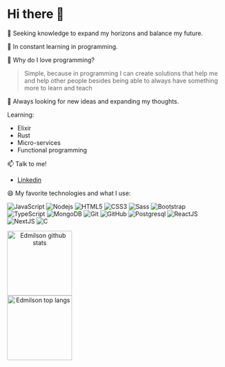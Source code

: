 # Hi there 👋


🔭 Seeking knowledge to expand my horizons and balance my future.

🌱 In constant learning in programming.

🤔 Why do I love programming? 
  > Simple, because in programming I can create solutions that help me and help other people besides being able to always have something more to learn and teach

💬 Always looking for new ideas and expanding my thoughts.

Learning:

- Elixir
- Rust
- Micro-services
- Functional programming

📫 Talk to me!

  - [Linkedin](https://www.linkedin.com/in/edmilson-jesus-4128711b5)

😄 My favorite technologies and what I use:

  ![JavaScript](https://img.shields.io/badge/-JavaScript-black?style=flat-square&logo=javascript)
  ![Nodejs](https://img.shields.io/badge/-Nodejs-339933?style=flat-square&logo=Node.js&logoColor=white)
  ![HTML5](https://img.shields.io/badge/-HTML5-E34F26?style=flat-square&logo=html5&logoColor=white)
  ![CSS3](https://img.shields.io/badge/-CSS3-1572B6?style=flat-square&logo=css3)
  ![Sass](https://img.shields.io/badge/-Sass-CC6699?style=flat-square&logo=sass&logoColor=white)
  ![Bootstrap](https://img.shields.io/badge/-Bootstrap-563D7C?style=flat-square&logo=bootstrap)
  ![TypeScript](https://img.shields.io/badge/-TypeScript-black?style=flat-square&logo=typescript)
  ![MongoDB](https://img.shields.io/badge/-MongoDB-black?style=flat-square&logo=mongodb)
  ![Git](https://img.shields.io/badge/-Git-black?style=flat-square&logo=git)
  ![GitHub](https://img.shields.io/badge/-GitHub-181717?style=flat-square&logo=github)
  ![Postgresql](https://img.shields.io/badge/-Postgresql-blue?style=flat-square&logo=postgresql)
  ![ReactJS](https://img.shields.io/badge/-ReactJS-black?style=flat-square&logo=react)
  ![NextJS](https://img.shields.io/badge/-NextJS-black?style=flat-square&logo=vercel)
  ![C](https://img.shields.io/badge/-Clang-blue?style=flat-square&logo=c)


<div style="display:inline" align="center">
<img src="https://github-readme-stats.vercel.app/api?username=edmilson-dk&show_icons=true&?count_private=true&theme=dracula&include_all_commits=true" height="150" alt="Edmilson github stats" />
<br>
<img src="https://github-readme-stats.vercel.app/api/top-langs/?username=edmilson-dk&hide=Makefile&layout=compact" height="150" alt="Edmilson top langs" />
</div>
